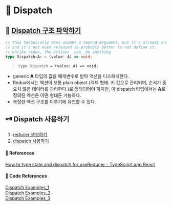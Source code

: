 # 🌟 Dispatch

## 🦴 [Dispatch 구조 파악하기](https://github.com/DefinitelyTyped/DefinitelyTyped/blob/813a8799e465a7d5f0d6776643f20f93681e85e4/types/react/index.d.ts#L872C27-L872C27)

```ts
// this technically does accept a second argument, but it's already under a deprecation warning
// and it's not even released so probably better to not define it.
// Unlike redux, the actions _can_ be anything
type Dispatch<A> = (value: A) => void;
```

> <code>type Dispatch<A> = (value: A) => void;</code>

- generic **A** 타입의 값을 매개변수로 받아 액션을 디스패치한다.
- Redux에서는 액션이 보통 plain object (객체 형태. 키 값으로 관리되며, 순서가 중요치 않은 데이터를 관리한다.)로 정의되어야 하지만, 이 dispatch 타입에서는 **A**로 정의된 액션은 어떤 형태든 가능하다.
- 복잡한 액션 구조를 다루기에 유연할 수 있다.

## 🗝️ Dispatch 사용하기

1. [reducer 생성하기]()
2. [dispatch 사용하기]()

#### 🔎 References

[How to type state and dispatch for useReducer - TypeScript and React](https://stackoverflow.com/questions/59432133/how-to-type-state-and-dispatch-for-usereducer-typescript-and-react) <br/>

#### 🤖 Code References

[Dispatch Examples_1](https://github.com/TrueFiEng/useDApp/blob/master/packages/core/src/providers/blockNumber/common/subscribeToNewBlock.ts) <br/>
[Dispatch Examples_2](https://github.com/artifacthub/hub/blob/master/web/src/context/AppCtx.tsx) <br/>
[Dispatch Examples_3](https://github.com/geekdada/yasd/blob/master/src/models/profile.tsx)

